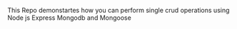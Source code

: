 This Repo demonstartes how you can perform single crud operations using Node js Express Mongodb and Mongoose
